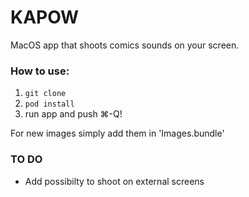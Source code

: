 # KAPOW

MacOS app that shoots comics sounds on your screen.

### How to use:

1. ``` git clone ```
2. ``` pod install ```
3. run app and push ⌘-Q!

For new images simply add them in 'Images.bundle'


### TO DO
* Add possibilty to shoot on external screens

